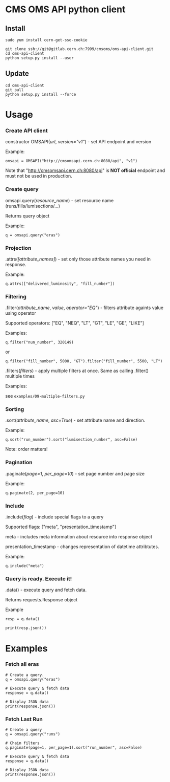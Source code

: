 # CMS OMS API python client

## Install
```
sudo yum install cern-get-sso-cookie

git clone ssh://git@gitlab.cern.ch:7999/cmsoms/oms-api-client.git
cd oms-api-client
python setup.py install --user
```

## Update
```
cd oms-api-client
git pull
python setup.py install --force
```

# Usage

### Create API client
constructor OMSAPI(*url*, *version="v1"*) - set API endpoint and version

Example:
```
omsapi = OMSAPI("http://cmsomsapi.cern.ch:8080/api", "v1")
```
Note that "http://cmsomsapi.cern.ch:8080/api" is **NOT official** endpoint and must not be used in production.

### Create query
omsapi.query(*resource_name*) - set resource name (runs/fills/lumisections/...)

Returns query object

Example:
```
q = omsapi.query("eras")
```

### Projection
.attrs(*[attribute_names]*) - set only those attribute names you need in response.

Example:
```
q.attrs(["delivered_luminosity", "fill_number"])
```

### Filtering
.filter(*attribute_name*, *value*, *operator="EQ"*) - filters attribute againts value using operator

Supported operators: ["EQ", "NEQ", "LT", "GT", "LE", "GE", "LIKE"]

Examples:
```
q.filter("nun_number", 320149)
```
or
```
q.filter("fill_number", 5000, "GT").filter("fill_number", 5500, "LT")
```

.filters(*filters*) - apply multiple filters at once. Same as calling .filter() multiple times

Examples:

see `examples/09-multiple-filters.py`

### Sorting
.sort(*attribute_name*, *asc=True*) - set attribute name and direction.

Example:
```
q.sort("run_number").sort("lumisection_number", asc=False)
```
Note: order matters!

### Pagination
.paginate(*page=1*, *per_page=10*) - set page number and page size

Example:
```
q.paginate(2, per_page=10)
```

### Include
.include(*flag*) - include special flags to a query

Supported flags: ["meta", "presentation_timestamp"]

meta - includes meta information about resource into response object

presentation_timestamp - changes representation of datetime attribtutes.

Example:
```
q.include("meta")
```

### Query is ready. Execute it!
.data() - execute query and fetch data.

Returns requests.Response object

Example
```
resp = q.data()

print(resp.json())
```


# Examples

### Fetch all eras
```
# Create a query.
q = omsapi.query("eras")

# Execute query & fetch data
response = q.data()

# Display JSON data
print(response.json())
```

### Fetch Last Run
```
# Create a query
q = omsapi.query("runs")

# Chain filters
q.paginate(page=1, per_page=1).sort("run_number", asc=False)

# Execute query & fetch data
response = q.data()

# Display JSON data
print(response.json())
```
